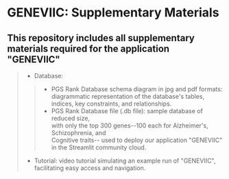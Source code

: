 # GENEVIIC: Supplementary Materials
## This repository includes all supplementary materials required for the application "GENEVIIC"
>- Database:
>> - PGS Rank Database schema diagram in jpg and pdf formats:\
diagrammatic representation of the database's tables, indices, key constraints, and relationships.
>> - PGS Rank Database file (.db file): sample database of reduced size,\
 with only the top 300 genes--100 each for Alzheimer's, Schizophrenia, and\
 Cognitive traits-- used to deploy our application "GENEVIIC" in the Streamlit community cloud.
> - Tutorial: video tutorial simulating an example run of "GENEVIIC", facilitating easy access and navigation. 

